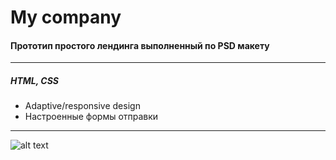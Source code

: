 # My company
#### Прототип простого лендинга выполненный по PSD макету

---

##### HTML, CSS

* Adaptive/responsive design
* Настроенные формы отправки

---

![alt text](https://github.com/efnushtaev/website-2/blob/master/myCompany.jpg)


